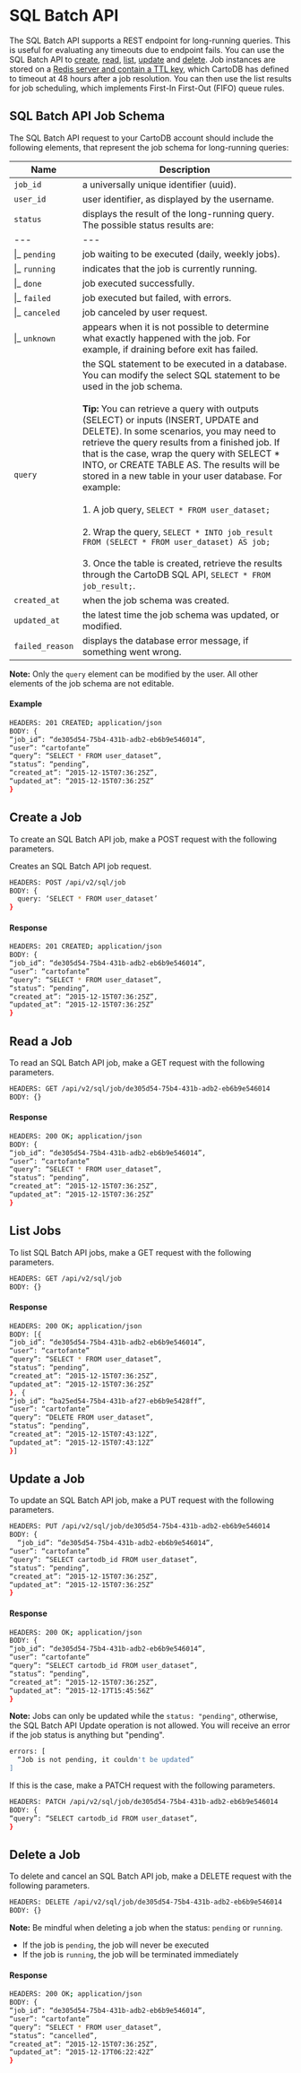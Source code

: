 # SQL Batch API

The SQL Batch API supports a REST endpoint for long-running queries. This is useful for evaluating any timeouts due to endpoint fails. You can use the SQL Batch API to [create](#create-a-job), [read](#read-a-job), [list](#list-a-job), [update](#update-a-job) and [delete](#delete-a-job). Job instances are stored on a [Redis server and contain a TTL key](http://redis.io/commands/ttl), which CartoDB has defined to timeout at 48 hours after a job resolution. You can then use the list results for job scheduling, which implements First-In First-Out (FIFO) queue rules.


## SQL Batch API Job Schema

The SQL Batch API request to your CartoDB account should include the following elements, that represent the job schema for long-running queries:

Name | Description
--- | ---
`job_id` | a universally unique identifier (uuid).
`user_id` | user identifier, as displayed by the username.
`status` | displays the result of the long-running query. The possible status results are:
--- | ---
&#124;_ `pending` | job waiting to be executed (daily, weekly jobs).
&#124;_ `running` | indicates that the job is currently running.
&#124;_ `done` | job executed successfully.
&#124;_ `failed` | job executed but failed, with errors.
&#124;_ `canceled` | job canceled by user request.
&#124;_ `unknown` | appears when it is not possible to determine what exactly happened with the job. For example, if draining before exit has failed.
`query` | the SQL statement to be executed in a database. You can modify the select SQL statement to be used in the job schema.<br/><br/>**Tip:** You can retrieve a query with outputs (SELECT) or inputs (INSERT, UPDATE and DELETE). In some scenarios, you may need to retrieve the query results from a finished job. If that is the case, wrap the query with SELECT * INTO, or CREATE TABLE AS. The results will be stored in a new table in your user database. For example:<br/><br/>1. A job query, `SELECT * FROM user_dataset;`<br/><br/>2. Wrap the query, `SELECT * INTO job_result FROM (SELECT * FROM user_dataset) AS job;`<br/><br/>3. Once the table is created, retrieve the results through the CartoDB SQL API, `SELECT * FROM  job_result;`.
`created_at` | when the job schema was created.
`updated_at` | the latest time the job schema was updated, or modified.
`failed_reason` | displays the database error message, if something went wrong.

**Note:** Only the `query` element can be modified by the user. All other elements of the job schema are not editable.

#### Example

```bash
HEADERS: 201 CREATED; application/json
BODY: {
“job_id”: “de305d54-75b4-431b-adb2-eb6b9e546014”,
“user”: “cartofante” 
“query”: “SELECT * FROM user_dataset”,
“status”: “pending”,
“created_at”: “2015-12-15T07:36:25Z”,
“updated_at”: “2015-12-15T07:36:25Z”
}
```

## Create a Job

To create an SQL Batch API job, make a POST request with the following parameters.

Creates an SQL Batch API job request.

```bash
HEADERS: POST /api/v2/sql/job 
BODY: {
  query: ‘SELECT * FROM user_dataset’
}
```

#### Response

```bash
HEADERS: 201 CREATED; application/json
BODY: {
“job_id”: “de305d54-75b4-431b-adb2-eb6b9e546014”,
“user”: “cartofante” 
“query”: “SELECT * FROM user_dataset”,
“status”: “pending”,
“created_at”: “2015-12-15T07:36:25Z”,
“updated_at”: “2015-12-15T07:36:25Z”
}
```

## Read a Job

To read an SQL Batch API job, make a GET request with the following parameters.

```bash
HEADERS: GET /api/v2/sql/job/de305d54-75b4-431b-adb2-eb6b9e546014
BODY: {}
```

#### Response

```bash
HEADERS: 200 OK; application/json
BODY: {
“job_id”: “de305d54-75b4-431b-adb2-eb6b9e546014”,
“user”: “cartofante” 
“query”: “SELECT * FROM user_dataset”,
“status”: “pending”,
“created_at”: “2015-12-15T07:36:25Z”,
“updated_at”: “2015-12-15T07:36:25Z”
}
```

## List Jobs

To list SQL Batch API jobs, make a GET request with the following parameters.

```bash
HEADERS: GET /api/v2/sql/job
BODY: {}
```

#### Response

```bash
HEADERS: 200 OK; application/json
BODY: [{
“job_id”: “de305d54-75b4-431b-adb2-eb6b9e546014”,
“user”: “cartofante” 
“query”: “SELECT * FROM user_dataset”,
“status”: “pending”,
“created_at”: “2015-12-15T07:36:25Z”,
“updated_at”: “2015-12-15T07:36:25Z”
}, {
“job_id”: “ba25ed54-75b4-431b-af27-eb6b9e5428ff”,
“user”: “cartofante” 
“query”: “DELETE FROM user_dataset”,
“status”: “pending”,
“created_at”: “2015-12-15T07:43:12Z”,
“updated_at”: “2015-12-15T07:43:12Z”
}]
```

## Update a Job

To update an SQL Batch API job, make a PUT request with the following parameters.

```bash
HEADERS: PUT /api/v2/sql/job/de305d54-75b4-431b-adb2-eb6b9e546014
BODY: {
  “job_id”: “de305d54-75b4-431b-adb2-eb6b9e546014”,
“user”: “cartofante” 
“query”: “SELECT cartodb_id FROM user_dataset”,
“status”: “pending”,
“created_at”: “2015-12-15T07:36:25Z”,
“updated_at”: “2015-12-15T07:36:25Z”
}
```

#### Response

```bash
HEADERS: 200 OK; application/json
BODY: {
“job_id”: “de305d54-75b4-431b-adb2-eb6b9e546014”,
“user”: “cartofante” 
“query”: “SELECT cartodb_id FROM user_dataset”,
“status”: “pending”,
“created_at”: “2015-12-15T07:36:25Z”,
“updated_at”: “2015-12-17T15:45:56Z”
}
```

**Note:** Jobs can only be updated while the `status: "pending"`, otherwise, the SQL Batch API Update operation is not allowed. You will receive an error if the job status is anything but "pending".

```bash
errors: [
  “Job is not pending, it couldn't be updated”
]
```

If this is the case, make a PATCH request with the following parameters.

```bash
HEADERS: PATCH /api/v2/sql/job/de305d54-75b4-431b-adb2-eb6b9e546014
BODY: {
“query”: “SELECT cartodb_id FROM user_dataset”,
}
```

## Delete a Job

To delete and cancel an SQL Batch API job, make a DELETE request with the following parameters.

```bash
HEADERS: DELETE /api/v2/sql/job/de305d54-75b4-431b-adb2-eb6b9e546014
BODY: {}
```

**Note:** Be mindful when deleting a job when the status: `pending` or `running`.

- If the job is `pending`, the job will never be executed
- If the job is `running`, the job will be terminated immediately

#### Response

```bash
HEADERS: 200 OK; application/json
BODY: {
“job_id”: “de305d54-75b4-431b-adb2-eb6b9e546014”,
“user”: “cartofante” 
“query”: “SELECT * FROM user_dataset”,
“status”: “cancelled”,
“created_at”: “2015-12-15T07:36:25Z”,
“updated_at”: “2015-12-17T06:22:42Z”
}
```
